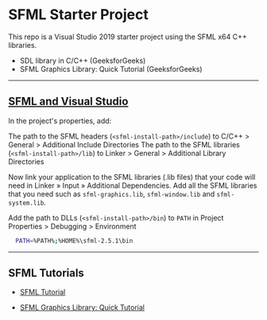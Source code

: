 # SFML Starter Project

This repo is a Visual Studio 2019 starter project using the SFML x64 C++ libraries.

- SDL library in C/C++ (GeeksforGeeks)
- SFML Graphics Library: Quick Tutorial (GeeksforGeeks)

---------


## [SFML and Visual Studio](https://www.sfml-dev.org/tutorials/2.5/start-vc.php)

In the project's properties, add:

The path to the SFML headers (`<sfml-install-path>/include`) to C/C++ > General > Additional Include Directories
The path to the SFML libraries (`<sfml-install-path>/lib`) to Linker > General > Additional Library Directories

Now link your application to the SFML libraries (.lib files) that your code will need in Linker » Input » Additional Dependencies. Add all the SFML libraries that you need such as `sfml-graphics.lib`, `sfml-window.lib` and `sfml-system.lib`.

Add the path to DLLs (`<sfml-install-path>/bin`) to `PATH` in Project Properties > Debugging > Environment

```bash
  PATH=%PATH%;%HOME%\sfml-2.5.1\bin
```

---------

## SFML Tutorials

- [SFML Tutorial](https://www.sfml-dev.org/download/sfml/2.5.1/)

- [SFML Graphics Library: Quick Tutorial](https://www.geeksforgeeks.org/sfml-graphics-library-quick-tutorial/)

